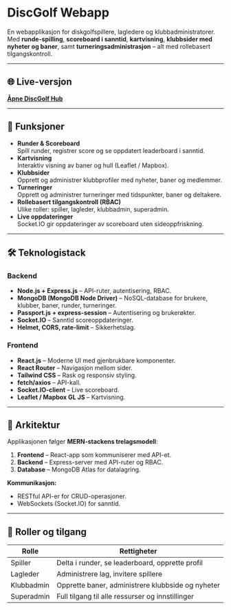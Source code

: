 # DiscGolf Webapp

En webapplikasjon for diskgolfspillere, lagledere og klubbadministratorer.  
Med **runde-spilling**, **scoreboard i sanntid**, **kartvisning**, **klubbsider med nyheter og baner**, samt **turneringsadministrasjon** – alt med rollebasert tilgangskontroll.

---

## 🌐 Live-versjon
[**Åpne DiscGolf Hub**](https://disk-applikasjon-39f504b7af19.herokuapp.com/)

---

## 🚀 Funksjoner

- **Runder & Scoreboard**  
  Spill runder, registrer score og se oppdatert leaderboard i sanntid.
- **Kartvisning**  
  Interaktiv visning av baner og hull (Leaflet / Mapbox).
- **Klubbsider**  
  Opprett og administrer klubbprofiler med nyheter, baner og medlemmer.
- **Turneringer**  
  Opprett og administrer turneringer med tidspunkter, baner og deltakere.
- **Rollebasert tilgangskontroll (RBAC)**  
  Ulike roller: spiller, lagleder, klubbadmin, superadmin.
- **Live oppdateringer**  
  Socket.IO gir oppdateringer av scoreboard uten sideoppfriskning.

---

## 🛠️ Teknologistack

### Backend
- **Node.js + Express.js** – API-ruter, autentisering, RBAC.
- **MongoDB (MongoDB Node Driver)** – NoSQL-database for brukere, klubber, baner, runder, turneringer.
- **Passport.js + express-session** – Autentisering og brukerøkter.
- **Socket.IO** – Sanntid scoreoppdateringer.
- **Helmet, CORS, rate-limit** – Sikkerhetslag.

### Frontend
- **React.js** – Moderne UI med gjenbrukbare komponenter.
- **React Router** – Navigasjon mellom sider.
- **Tailwind CSS** – Rask og responsiv styling.
- **fetch/axios** – API-kall.
- **Socket.IO-client** – Live scoreboard.
- **Leaflet / Mapbox GL JS** – Kartvisning.

---

## 📐 Arkitektur

Applikasjonen følger **MERN-stackens trelagsmodell**:  
1. **Frontend** – React-app som kommuniserer med API-et.  
2. **Backend** – Express-server med API-ruter og RBAC.  
3. **Database** – MongoDB Atlas for datalagring.

**Kommunikasjon:**
- RESTful API-er for CRUD-operasjoner.
- WebSockets (Socket.IO) for sanntid.

---

## 🔐 Roller og tilgang

| Rolle        | Rettigheter |
|--------------|-------------|
| Spiller      | Delta i runder, se leaderboard, opprette profil |
| Lagleder     | Administrere lag, invitere spillere |
| Klubbadmin   | Opprette baner, administrere klubbside og nyheter |
| Superadmin   | Full tilgang til alle ressurser og innstillinger |


